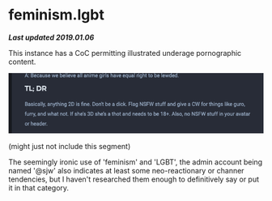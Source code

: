 # feminism.lgbt

***Last updated 2019.01.06***

This instance has a CoC permitting illustrated underage pornographic content.

![](rules_segment.png)


(might just not include this segment)

The seemingly ironic use of 'feminism' and 'LGBT', the admin account being named '@sjw' also indicates at least some neo-reactionary or channer tendencies, but I haven't researched them enough to definitively say or put it in that category.